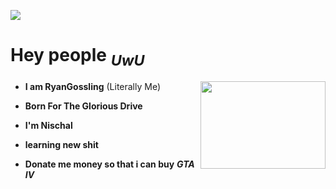 ![](https://i.pinimg.com/originals/fa/74/8d/fa748dac0a77a0b0bd787f67fe6f3809.jpg)
 # Hey people <sub>***UwU***<sub>

 <img style="float: right;" src="https://avatars.githubusercontent.com/u/118107697?v=4"  width="200px" height = "140px">

- **I am RyanGossling** (Literally Me)

-  **Born For The Glorious Drive**

 - **I'm Nischal**


 - **learning new shit**

 - **Donate me money so that i can buy** 
 ***GTA IV***
